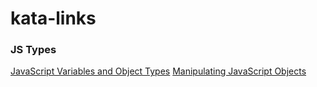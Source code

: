# kata-links


### JS Types
[JavaScript Variables and Object Types](https://repl.it/@kelly_keating/JS-Variables-and-Objects)
[Manipulating JavaScript Objects](https://repl.it/@kelly_keating/Manipulating-JS-Objects)
